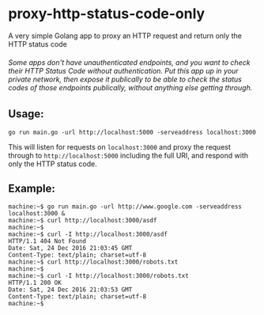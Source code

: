 # proxy-http-status-code-only
A very simple Golang app to proxy an HTTP request and return only the HTTP status code

###### Some apps don't have unauthenticated endpoints, and you want to check their HTTP Status Code without authentication. Put this app up in your private network, then expose it publically to be able to check the status codes of those endpoints publically, without anything else getting through.

## Usage:
```shell
go run main.go -url http://localhost:5000 -serveaddress localhost:3000
```
This will listen for requests on `localhost:3000` and proxy the request through to `http://localhost:5000` including the full URI, and respond with only the HTTP status code.

## Example:
```shell
machine:~$ go run main.go -url http://www.google.com -serveaddress localhost:3000 &
machine:~$ curl http://localhost:3000/asdf
machine:~$
machine:~$ curl -I http://localhost:3000/asdf
HTTP/1.1 404 Not Found
Date: Sat, 24 Dec 2016 21:03:45 GMT
Content-Type: text/plain; charset=utf-8
machine:~$ curl http://localhost:3000/robots.txt
machine:~$
machine:~$ curl -I http://localhost:3000/robots.txt
HTTP/1.1 200 OK
Date: Sat, 24 Dec 2016 21:03:53 GMT
Content-Type: text/plain; charset=utf-8
machine:~$
```

